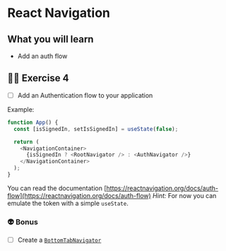 # React Navigation

## What you will learn

- Add an auth flow

## 👨‍🚀 Exercise 4

- [ ] Add an Authentication flow to your application

Example:

```javascript
function App() {
  const [isSignedIn, setIsSignedIn] = useState(false);

  return (
    <NavigationContainer>
      {isSignedIn ? <RootNavigator /> : <AuthNavigator />}
    </NavigationContainer>
  );
}
```

You can read the documentation [https://reactnavigation.org/docs/auth-flow](https://reactnavigation.org/docs/auth-flow)
_Hint:_ For now you can emulate the token with a simple `useState`.

### 👽 Bonus

- [ ] Create a [`BottomTabNavigator`](https://reactnavigation.org/docs/bottom-tab-navigator/)
